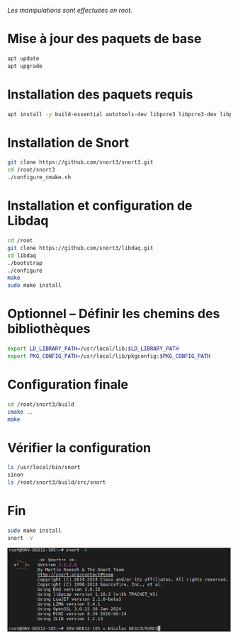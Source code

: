 *Les manipulations sont effectuées en root.*

# Mise à jour des paquets de base
```bash
apt update
apt upgrade
```

# Installation des paquets requis 
```bash 
apt install -y build-essential autotools-dev libpcre3 libpcre3-dev libpcap-dev libdumbnet-dev bison flex zlib1g-dev libluajit-5.1-dev liblzma-dev libssl-dev pkg-config hwloc libhwloc-dev cmake git
```

# Installation de Snort
```bash
git clone https://github.com/snort3/snort3.git
cd /root/snort3
./configure_cmake.sh
```

# Installation et configuration de Libdaq
```bash
cd /root
git clone https://github.com/snort3/libdaq.git 
cd libdaq 
./bootstrap
./configure
make
sudo make install
```

# Optionnel – Définir les chemins des bibliothèques
```bash
export LD_LIBRARY_PATH=/usr/local/lib:$LD_LIBRARY_PATH 
export PKG_CONFIG_PATH=/usr/local/lib/pkgconfig:$PKG_CONFIG_PATH 
```

# Configuration finale
```bash
cd /root/snort3/build
cmake ..
make
```

# Vérifier la configuration
```bash
ls /usr/local/bin/snort
sinon 
ls /root/snort3/build/src/snort
```

# Fin
```bash
sudo make install	
snort -V
```
<p align="center">
    <img src="SNORT_OK.png" alt="SNORT_OK" style="width: 800px;" />
</p>